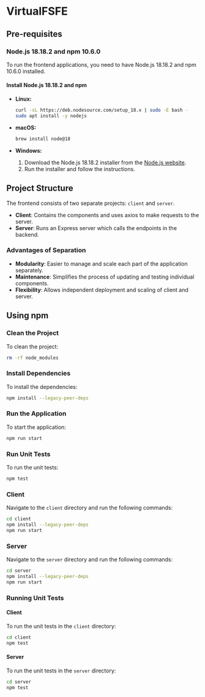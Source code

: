 # VirtualFSFE

## Pre-requisites

### Node.js 18.18.2 and npm 10.6.0
To run the frontend applications, you need to have Node.js 18.18.2 and npm 10.6.0 installed.

#### Install Node.js 18.18.2 and npm

- **Linux:**
  ```sh
  curl -sL https://deb.nodesource.com/setup_18.x | sudo -E bash -
  sudo apt install -y nodejs
  ```

- **macOS:**
  ```sh
  brew install node@18
  ```

- **Windows:**
   1. Download the Node.js 18.18.2 installer from the [Node.js website](https://nodejs.org/en/download/).
   2. Run the installer and follow the instructions.

## Project Structure
The frontend consists of two separate projects: `client` and `server`.

- **Client**: Contains the components and uses axios to make requests to the server.
- **Server**: Runs an Express server which calls the endpoints in the backend.

### Advantages of Separation
- **Modularity**: Easier to manage and scale each part of the application separately.
- **Maintenance**: Simplifies the process of updating and testing individual components.
- **Flexibility**: Allows independent deployment and scaling of client and server.

## Using npm

### Clean the Project
To clean the project:
```sh
rm -rf node_modules
```

### Install Dependencies
To install the dependencies:
```sh
npm install --legacy-peer-deps
```

### Run the Application
To start the application:
```sh
npm run start
```

### Run Unit Tests
To run the unit tests:
```sh
npm test
```

### Client
Navigate to the `client` directory and run the following commands:

```sh
cd client
npm install --legacy-peer-deps
npm run start
```

### Server
Navigate to the `server` directory and run the following commands:

```sh
cd server
npm install --legacy-peer-deps
npm run start
```

### Running Unit Tests
#### Client
To run the unit tests in the `client` directory:

```sh
cd client
npm test
```

#### Server
To run the unit tests in the `server` directory:

```sh
cd server
npm test
```